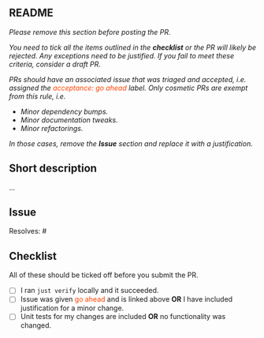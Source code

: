 ## README

_Please remove this section before posting the PR._

_You need to tick all the items outlined in the **checklist** or the PR will likely be rejected.
Any exceptions need to be justified. If you fail to meet these criteria, consider a draft PR._

_PRs should have an associated issue that was triaged and
accepted, i.e. assigned the <span style="color: #FF4400">acceptance: go ahead</span>
label. Only cosmetic PRs are exempt from this rule, i.e._

- _Minor dependency bumps._
- _Minor documentation tweaks._
- _Minor refactorings._

_In those cases, remove the **Issue** section and replace it with a justification._

## Short description

...

## Issue

Resolves: #

## Checklist

All of these should be ticked off before you submit the PR.

- [ ] I ran `just verify` locally and it succeeded.
- [ ] Issue was given <span style="color: #FF4400">go ahead</span> and is linked above **OR** I have included justification for a minor change.
- [ ] Unit tests for my changes are included **OR** no functionality was changed.